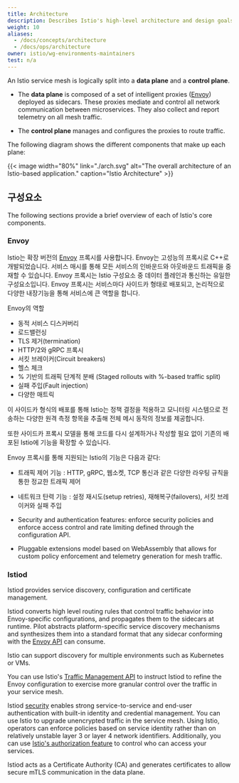 ```yaml
---
title: Architecture
description: Describes Istio's high-level architecture and design goals.
weight: 10
aliases:
  - /docs/concepts/architecture
  - /docs/ops/architecture
owner: istio/wg-environments-maintainers
test: n/a
---
```


An Istio service mesh is logically split into a **data plane** and a **control
plane**.

* The **data plane** is composed of a set of intelligent proxies
  ([Envoy](https://www.envoyproxy.io/)) deployed as sidecars. These proxies
  mediate and control all network communication between microservices. They
  also collect and report telemetry on all mesh traffic.

* The **control plane** manages and configures the proxies to route traffic.

The following diagram shows the different components that make up each plane:

{{< image width="80%"
    link="./arch.svg"
    alt="The overall architecture of an Istio-based application."
    caption="Istio Architecture"
    >}}

## 구성요소

The following sections provide a brief overview of each of Istio's core components.

### Envoy

Istio는 확장 버전의 
[Envoy](https://www.envoyproxy.io/) 프록시를 사용합니다. Envoy는 고성능의 프록시로 C++로 개발되었습니다. 서비스 매시를 통해 모든 서비스의 인바운드와 아웃바운드 트래픽을 중재할 수 있습니다.
Envoy 프록시는 Istio 구성요소 중 데이터 플레인과 통신하는 유일한 구성요소입니다.
Envoy 프록시는 서비스마다 사이드카 형태로 배포되고, 논리적으로 다양한 내장기능을 통해 서비스에 큰 역할을 합니다.

Envoy의 역할
* 동적 서비스 디스커버리
* 로드밸런싱
* TLS 제거(termination)
* HTTP/2와 gRPC 프록시
* 서킷 브레이커(Circuit breakers)
* 헬스 체크
* % 기반의 트래픽 단계적 분배 (Staged rollouts with %-based traffic split)
* 실패 주입(Fault injection)
* 다양한 매트릭

이 사이드카 형식의 배포를 통해 Istio는 정책 결정을 적용하고 모니터링 시스템으로 전송하는 다양한 원격 측정 항목을 추출해 전체 메시 동작의 정보를 제공합니다.

또한 사이드카 프록시 모델을 통해 코드를 다시 설계하거나 작성할 필요 없이 기존의 배포된 Istio에 기능을 확장할 수 있습니다.

Envoy 프록시를 통해 지원되는 Istio의 기능은 다음과 같다:
* 트래픽 제어 기능 : HTTP, gRPC, 웹소켓, TCP 통신과 같은 다양한 라우팅 규칙을 통한 정교한 트래픽 제어

* 네트워크 탄력 기능 : 설정 재시도(setup retries), 재해복구(failovers), 서킷 브레이커와 실패 주입 

* Security and authentication features: enforce security policies and enforce
  access control and rate limiting defined through the configuration API.

* Pluggable extensions model based on WebAssembly that allows for custom policy
  enforcement and telemetry generation for mesh traffic.

### Istiod

Istiod provides service discovery, configuration and certificate management.

Istiod converts high level routing rules that control traffic behavior into
Envoy-specific configurations, and propagates them to the sidecars at runtime.
Pilot abstracts platform-specific service discovery mechanisms and synthesizes
them into a standard format that any sidecar conforming with the
[Envoy API](https://www.envoyproxy.io/docs/envoy/latest/api/api) can consume.

Istio can support discovery for multiple environments such as Kubernetes or VMs.

You can use Istio's
[Traffic Management API](/docs/concepts/traffic-management/#introducing-istio-traffic-management)
to instruct Istiod to refine the Envoy configuration to exercise more granular control
over the traffic in your service mesh.

Istiod [security](/docs/concepts/security/) enables strong service-to-service and
end-user authentication with built-in identity and credential management. You
can use Istio to upgrade unencrypted traffic in the service mesh. Using
Istio, operators can enforce policies based on service identity rather than
on relatively unstable layer 3 or layer 4 network identifiers.
Additionally, you can use [Istio's authorization feature](/docs/concepts/security/#authorization)
to control who can access your services.

Istiod acts as a Certificate Authority (CA) and generates certificates to allow
secure mTLS communication in the data plane.
